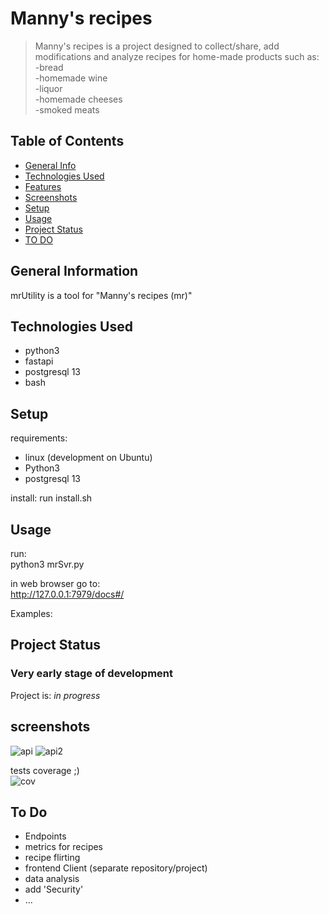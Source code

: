 # Manny's recipes

> Manny's recipes is a project designed to collect/share, add modifications and analyze recipes for home-made products such as:    
> -bread  
> -homemade wine  
> -liquor  
> -homemade cheeses  
> -smoked meats 




## Table of Contents
* [General Info](#general-information)
* [Technologies Used](#technologies-used)
* [Features](#features)
* [Screenshots](#screenshots)
* [Setup](#setup)
* [Usage](#usage)
* [Project Status](#project-status)
* [TO DO](#to-do)

<!-- * [License](#license) -->


## General Information
mrUtility is a tool for "Manny's recipes (mr)"
<!-- You don't have to answer all the questions - just the ones relevant to your project. -->


## Technologies Used
- python3
- fastapi
- postgresql 13
- bash


## Setup 
requirements:
- linux (development on Ubuntu)
- Python3
- postgresql 13

install:
run install.sh

## Usage
run:  
python3 mrSvr.py

in web browser  go to:  
http://127.0.0.1:7979/docs#/  

Examples:


## Project Status
### Very early stage of development  
Project is: _in progress_



## screenshots

![api](https://user-images.githubusercontent.com/46598418/144756738-6134df1b-295e-4c8a-9e13-c766ac30afa9.png)
![api2](https://user-images.githubusercontent.com/46598418/144756760-03b2cc2a-4c14-4700-a444-121f75453d53.png)

tests coverage ;)  
![cov](https://user-images.githubusercontent.com/46598418/144756767-c8aaf04e-e2f3-410d-a154-7f9f90cfb8c9.png)


## To Do
- Endpoints  
- metrics for recipes 
- recipe flirting 
- frontend Client (separate repository/project)
- data analysis 
- add 'Security' 
- ...

<!-- Optional -->
<!-- ## License -->
<!-- This project is open source and available under the [... License](). -->

<!-- You don't have to include all sections - just the one's relevant to your project -->

